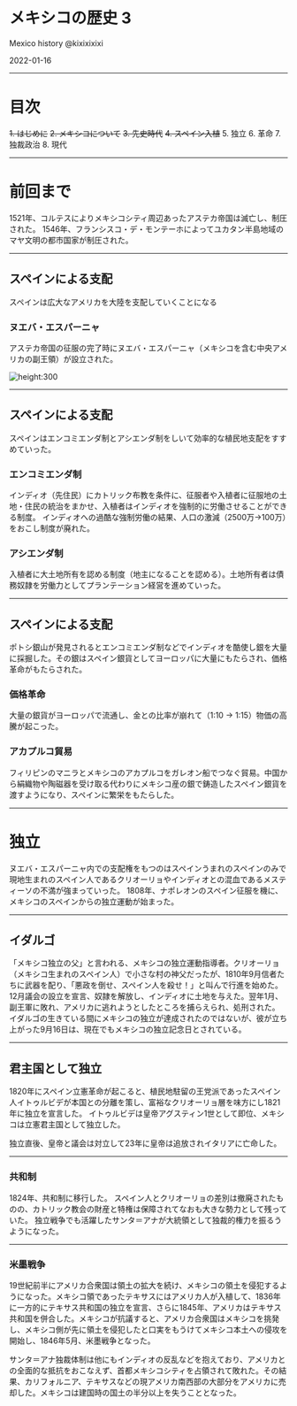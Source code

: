 
# メキシコの歴史 3
Mexico history
@kixixixixi

2022-01-16

---

# 目次
~~1. はじめに~~
~~2. メキシコについて~~
~~3. 先史時代~~
~~4. スペイン入植~~
5. 独立
6. 革命
7. 独裁政治
8. 現代

---

# 前回まで
1521年、コルテスによりメキシコシティ周辺あったアステカ帝国は滅亡し、制圧された。
1546年、フランシスコ・デ・モンテーホによってユカタン半島地域のマヤ文明の都市国家が制圧された。

---

## スペインによる支配
スペインは広大なアメリカを大陸を支配していくことになる

### ヌエバ・エスパーニャ
アステカ帝国の征服の完了時にヌエバ・エスパーニャ（メキシコを含む中央アメリカの副王領）が設立された。

![height:300](https://upload.wikimedia.org/wikipedia/commons/thumb/4/41/Mapa_del_Virreinato_de_la_Nueva_Espa%C3%B1a_%281794%29.svg/1280px-Mapa_del_Virreinato_de_la_Nueva_Espa%C3%B1a_%281794%29.svg.png)

---

## スペインによる支配
スペインはエンコミエンダ制とアシエンダ制をしいて効率的な植民地支配をすすめていった。

### エンコミエンダ制
インディオ（先住民）にカトリック布教を条件に、征服者や入植者に征服地の土地・住民の統治をまかせ、入植者はインディオを強制的に労働させることができる制度。
インディオへの過酷な強制労働の結果、人口の激減（2500万->100万）をおこし制度が廃れた。

### アシエンダ制
入植者に大土地所有を認める制度（地主になることを認める）。土地所有者は債務奴隷を労働力としてプランテーション経営を進めていった。

---

## スペインによる支配

ポトシ銀山が発見されるとエンコミエンダ制などでインディオを酷使し銀を大量に採掘した。その銀はスペイン銀貨としてヨーロッパに大量にもたらされ、価格革命がもたらされた。

### 価格革命
大量の銀貨がヨーロッパで流通し、金との比率が崩れて（1:10 -> 1:15）物価の高騰が起こった。

### アカプルコ貿易
フィリピンのマニラとメキシコのアカプルコをガレオン船でつなぐ貿易。中国から絹織物や陶磁器を受け取る代わりにメキシコ産の銀で鋳造したスペイン銀貨を渡すようになり、スペインに繁栄をもたらした。

---

# 独立
ヌエバ・エスパーニャ内での支配権をもつのはスペインうまれのスペインのみで現地生まれのスペイン人であるクリオーリョやインディオとの混血であるメスティーソの不満が強まっていった。
1808年、ナポレオンのスペイン征服を機に、メキシコのスペインからの独立運動が始まった。

---

## イダルゴ
「メキシコ独立の父」と言われる、メキシコの独立運動指導者。クリオーリョ（メキシコ生まれのスペイン人）で小さな村の神父だったが、1810年9月信者たちに武器を配り、「悪政を倒せ、スペイン人を殺せ！」と叫んで行進を始めた。12月議会の設立を宣言、奴隷を解放し、インディオに土地を与えた。翌年1月、副王軍に敗れ、アメリカに逃れようとしたところを捕らえられ、処刑された。
イダルゴの生きている間にメキシコの独立が達成されたのではないが、彼が立ち上がった9月16日は、現在でもメキシコの独立記念日とされている。

---

## 君主国として独立
1820年にスペイン立憲革命が起こると、植民地駐留の王党派であったスペイン人イトゥルビデが本国との分離を策し、富裕なクリオーリョ層を味方にし1821年に独立を宣言した。
イトゥルビデは皇帝アグスティン1世として即位、メキシコは立憲君主国として独立した。

独立直後、皇帝と議会は対立して23年に皇帝は追放されイタリアに亡命した。

---

### 共和制
1824年、共和制に移行した。
スペイン人とクリオーリョの差別は撤廃されたものの、カトリック教会の財産と特権は保障されてなおも大きな勢力として残っていた。
独立戦争でも活躍したサンタ＝アナが大統領として独裁的権力を振るうようになった。

---

### 米墨戦争
19世紀前半にアメリカ合衆国は領土の拡大を続け、メキシコの領土を侵犯するようになった。メキシコ領であったテキサスにはアメリカ人が入植して、1836年に一方的にテキサス共和国の独立を宣言、さらに1845年、アメリカはテキサス共和国を併合した。メキシコが抗議すると、アメリカ合衆国はメキシコを挑発し、メキシコ側が先に領土を侵犯したと口実をもうけてメキシコ本土への侵攻を開始し、1846年5月、米墨戦争となった。

サンタ＝アナ独裁体制は他にもインディオの反乱などを抱えており、アメリカとの全面的な抵抗をおこなえず、首都メキシコシティを占領されて敗れた。その結果、カリフォルニア、テキサスなどの現アメリカ南西部の大部分をアメリカに売却した。メキシコは建国時の国土の半分以上を失うこととなった。
